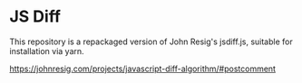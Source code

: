 JS Diff
=======

This repository is a repackaged version of John Resig's jsdiff.js, suitable
for installation via yarn.

https://johnresig.com/projects/javascript-diff-algorithm/#postcomment
